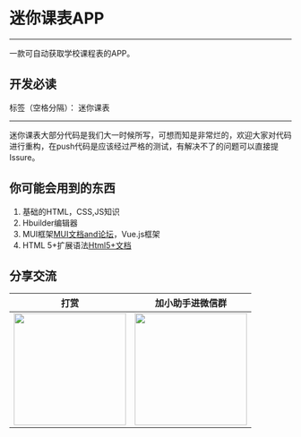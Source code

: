 ﻿# 迷你课表APP


---

一款可自动获取学校课程表的APP。

## 开发必读

标签（空格分隔）： 迷你课表

---

迷你课表大部分代码是我们大一时候所写，可想而知是非常烂的，欢迎大家对代码进行重构，在push代码是应该经过严格的测试，有解决不了的问题可以直接提Issure。

## 你可能会用到的东西
1. 基础的HTML，CSS,JS知识
2. Hbuilder编辑器
3. MUI框架[MUI文档and论坛][1]，Vue.js框架
4. HTML 5+扩展语法[Html5+文档][2]


  [1]: http://dev.dcloud.net.cn/mui/
  [2]: http://www.html5plus.org/


## 分享交流

打赏|加小助手进微信群
:---:|:---:
<img src="https://fddcn.cn/wp-content/uploads/2017/12/WechatIMG117.jpeg" width="200"/>  |  <img src="https://fddcn.cn/wp-content/uploads/2017/12/WechatIMG116.jpeg" width="200"/>
